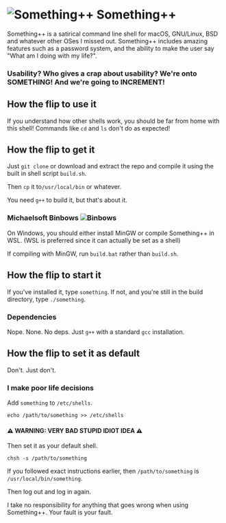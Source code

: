 # ![Something++](https://raw.githubusercontent.com/That1M8Head/SomethingPlusPlus/main/something-plusplus-logo.png) Something++
Something++ is a satirical command line shell for macOS, GNU/Linux, BSD and whatever other OSes I missed out. Something++ includes amazing features such as a password system, and the ability to make the user say "What am I doing with my life?".

### Usability? Who gives a crap about usability? We're onto SOMETHING! And we're going to INCREMENT!

## How the flip to use it

If you understand how other shells work, you should be far from home with this shell! Commands like `cd` and `ls` don't do as expected!

## How the flip to get it

Just `git clone` or download and extract the repo and compile it using the built in shell script `build.sh`.

 Then `cp` it to`/usr/local/bin` or whatever.

You need `g++` to build it, but that's about it.

### Michaelsoft Binbows ![Binbows](https://raw.githubusercontent.com/That1M8Head/SomethingPlusPlus/main/michaelsoft.png)

On Windows, you should either install MinGW or compile Something++ in WSL. (WSL is preferred since it can actually be set as a shell)

If compiling with MinGW, run `build.bat` rather than `build.sh`.

## How the flip to start it

If you've installed it, type `something`. If not, and you're still in the build directory, type `./something`.

### Dependencies

Nope. None. No deps. Just `g++` with a standard `gcc` installation.

## How the flip to set it as default

Don't. Just don't.

### I make poor life decisions

Add `something` to `/etc/shells`.

```
echo /path/to/something >> /etc/shells
```

#### :warning: WARNING: VERY BAD STUPID IDIOT IDEA :warning:
Then set it as your default shell.

```
chsh -s /path/to/something
```

If you followed exact instructions earlier, then `/path/to/something` is `/usr/local/bin/something`.

Then log out and log in again.

I take no responsibility for anything that goes wrong when using Something++. Your fault is your fault.

